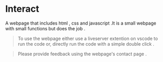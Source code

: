 # Interact
A webpage that includes html , css and javascript .It is a small webpage with small functions but does the job .

>To use the webpage either use a liveserver extention on vscode to run the code or,
>directly run the code with a simple double click .

>Please provide feedback using the webpage's contact page .

